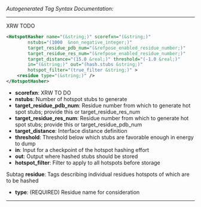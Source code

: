 _Autogenerated Tag Syntax Documentation:_

---
XRW TODO

```xml
<HotspotHasher name="(&string;)" scorefxn="(&string;)"
        nstubs="(1000  &non_negative_integer;)"
        target_residue_pdb_num="(&refpose_enabled_residue_number;)"
        target_residue_res_num="(&refpose_enabled_residue_number;)"
        target_distance="(15.0 &real;)" threshold="(-1.0 &real;)"
        in="(&string;)" out="(hash.stubs &string;)"
        hotspot_filter="(true_filter &string;)" >
    <residue type="(&string;)" />
</HotspotHasher>
```

-   **scorefxn**: XRW TO DO
-   **nstubs**: Number of hotspot stubs to generate
-   **target_residue_pdb_num**: Residue number from which to generate hot spot stubs; provide this or target_residue_res_num
-   **target_residue_res_num**: Residue number from which to generate hot spot stubs; provide this or target_residue_pdb_num
-   **target_distance**: Interface distance definition
-   **threshold**: Threshold below which stubs are favorable enough in energy to dump
-   **in**: Input for a checkpoint of the hotspot hashing effort
-   **out**: Output where hashed stubs should be stored
-   **hotspot_filter**: Filter to apply to all hotspots before storage


Subtag **residue**:   Tags describing individual residues hotspots of which are to be hashed

-   **type**: (REQUIRED) Residue name for consideration

---
